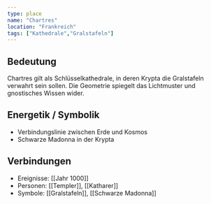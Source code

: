 ```yaml
---
type: place
name: "Chartres"
location: "Frankreich"
tags: ["Kathedrale","Gralstafeln"]
---
```

## Bedeutung
Chartres gilt als Schlüsselkathedrale, in deren Krypta die Gralstafeln verwahrt sein sollen. Die Geometrie spiegelt das Lichtmuster und gnostisches Wissen wider.

## Energetik / Symbolik
- Verbindungslinie zwischen Erde und Kosmos
- Schwarze Madonna in der Krypta

## Verbindungen
- Ereignisse: [[Jahr 1000]]
- Personen: [[Templer]], [[Katharer]]
- Symbole: [[Gralstafeln]], [[Schwarze Madonna]]
